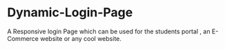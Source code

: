 # Dynamic-Login-Page
A Responsive login Page which can be used for the students portal , an E-Commerce website or any cool website.
